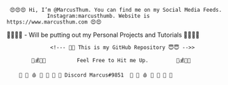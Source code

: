      😍😍😍 Hi, I’m @MarcusThum. You can find me on my Social Media Feeds. 
                 Instagram:marcusthumb. Website is https://www.marcusthum.com 😍😍
          
  🤑🤯🤑🤯    - Will be putting out my Personal Projects and Tutorials 🤑🤯🤑🤯
 
                  <!--- 🦾🦾 This is my GitHub Repository 😇😇 -->>
                    
            🧱💰📡📧          Feel Free to Hit me Up.         🧱💰📡📧
   
        💊 💉 🩸 🧬 🦠 🧫 🧪 Discord Marcus#9851  💊 💉 🩸 🧬 🦠 🧫 🧪
